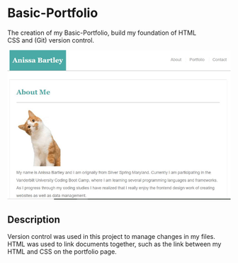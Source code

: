 # Basic-Portfolio

The creation of my Basic-Portfolio, build my foundation of HTML  
CSS and (Git) version control.

![](https://github.com/a4444304/Basic-Portfolio/blob/master/assets/Images/readme-photo.JPG)

## Description
Version control was used in this project to manage changes in 
my files. HTML was used to link documents together, such as
the link between my HTML and CSS on the portfolio page.
